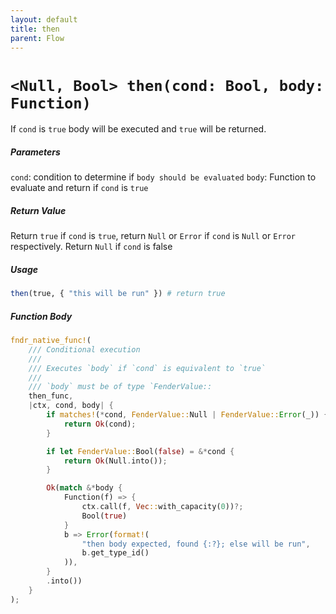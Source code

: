 ```yaml
---
layout: default
title: then
parent: Flow
---
```


# `<Null, Bool> then(cond: Bool, body: Function)`
If `cond` is `true` body will be executed and `true` will be returned.

##### Parameters
`cond`: condition to determine if `body should be evaluated`
`body`: Function to evaluate and return if `cond` is `true`

##### Return Value
Return `true` if `cond` is `true`, return `Null` or `Error` if `cond` is `Null` or `Error` respectively. Return `Null` if `cond` is false

##### Usage
```r
then(true, { "this will be run" }) # return true
```

##### Function Body
```rust
fndr_native_func!(
    /// Conditional execution
    ///
    /// Executes `body` if `cond` is equivalent to `true`
    ///
    /// `body` must be of type `FenderValue::
    then_func,
    |ctx, cond, body| {
        if matches!(*cond, FenderValue::Null | FenderValue::Error(_)) {
            return Ok(cond);
        }

        if let FenderValue::Bool(false) = &*cond {
            return Ok(Null.into());
        }

        Ok(match &*body {
            Function(f) => {
                ctx.call(f, Vec::with_capacity(0))?;
                Bool(true)
            }
            b => Error(format!(
                "then body expected, found {:?}; else will be run",
                b.get_type_id()
            )),
        }
        .into())
    }
);
```
